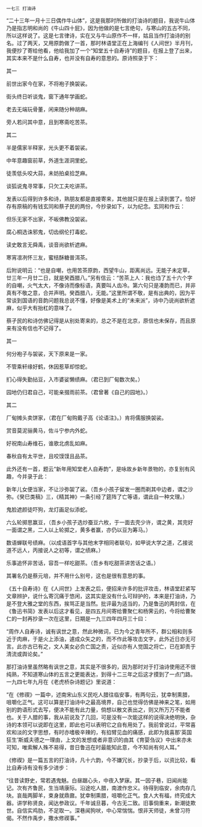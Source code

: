     一七三 打油诗 

   “二十三年一月十三日偶作牛山体”，这是我那时所做的打油诗的题目，我说牛山体乃是指志明和尚的《牛山四十屁》，因为他做的是七言绝句，与寒山的五古不同，所以这样说了。这是七言律诗，实在又与牛山原作不一样，姑且当作打油诗的别名。过了两天，又用原韵做了一首，那时林语堂正在上海编刊《人间世》半月刊，我便抄了寄给他看，他给我加了一个“知堂五十自寿诗”的题目，在报上登了出来，其实本来不是什么自寿，也并没有自寿的意思的。原诗照录于下：

   其一

   前世出家今在家，不将袍子换袈裟。

   街头终日听谈鬼，窗下通年学画蛇。

   老去无端玩骨董，闲来随分种胡麻。

   旁人若问其中意，且到寒斋吃苦茶。

   其二

   半是儒家半释家，光头更不着袈裟。

   中年意趣窗前草，外道生涯洞里蛇。

   徒羡低头咬大蒜，未妨拍桌拾芝麻。

   谈狐说鬼寻常事，只欠工夫吃讲茶。

   发表以后得到许多和诗，熟朋友都是直接寄来，其他就只是在报上读到罢了。恰好存有原稿的有钱玄同和蔡孑民的两份，今抄录如下，以为纪念。玄同和作云：

   但乐无家不出家，不皈佛教没袈裟。

   腐心桐选诛邪鬼，切齿纲伦打毒蛇。

   读史敢言无舜禹，谈音尚欲析遮麻。

   寒宵凛冽怀三友，蜜桔酥糖普洱茶。

   后附说明云：“也是自嘲，也用苦茶原韵，西望牛山，距离尚远。无能子未定草，廿三年一月廿二日，就是癸酉腊八。”另有信云：“苦茶上人：我也诌了五十六个字的自嘲，火气太大，不像诗而像标语，真要叫人齿冷。第六句只是凑韵而已，并非真有不敬之意，合并声明。癸酉腊八，无能。”这里所谓不敬，是有出典的，因为平常谈到国语的音韵问题我总说不懂，好像是美术上的“未来派”，诗中乃说尚欲析遮麻，似乎大有抬杠的意味了。

   蔡孑民的和诗仿佛记得是从别处寄来的，总之不是在北京，原信也未保存，而且原来有没有信也不记得了。

   其一

   何分袍子与袈裟，天下原来是一家。

   不管乘轩缘好鹤，休因惹草却惊蛇。

   扪心得失勤拈豆，入市婆娑懒绩麻。（君已到厂甸数次矣。）

   园地仍归君自己，可能亲掇雨前茶。（君曾著《自己的园地》。）

   其二

   厂甸摊头卖饼家，（君在厂甸购戴子高《论语注》。）肯将儒服换袈裟。

   赏音莫泥骊黄马，佐斗宁参内外蛇。

   好祝南山寿维石，谁歌北虏乱如麻。

   春秋自有太平世，且咬馍馍且品茶。

   此外还有一首，题云“新年用知堂老人自寿韵”，是咏故乡新年景物的，亦复别有风趣，今并录于此：

   新年儿女便当家，不让沙弥袈了裟。（吾乡小孩子留发一圈而剃其中边者，谓之沙弥。《癸巳类稿》三，《精其神》一条引经了筵阵了亡等语，谓此自一种文理。）

   鬼脸遮颜徒吓狗，龙灯画足似添蛇。

   六么轮掷思赢豆，（吾乡小孩子选炒蚕豆六枚，于一面去壳少许，谓之黄，其完好一面谓之黑，二人以上轮掷之，黄多者赢，亦仍以豆为筹马。）

   数语蝉联号绩麻。（以成语首字与其他末字相同者联句，如甲说大学之道，乙接说道不远人，丙接说人之初等，谓之绩麻。）

   乐事追怀非苦话，容吾一样吃甜茶。（吾乡有吃甜茶讲苦话之语。）

   其署名仍是蔡元培，并不用什么别号，这也是很有意思的事。

   《五十自寿诗》在《人间世》上发表之后，便招来许多的批评攻击，林语堂赶紧写文章辨护，说什么寄沉痛于悠闲，这其实是没有什么可辩护的，本来是打油诗，乃是不登大雅之堂的东西，挨骂正是当然。批评最为适当的，乃是鲁迅的两封信，在《鲁迅书简》发表以后这才看见，是四五月间寄给曹聚仁和杨霁云的，今将给曹聚仁的一封再抄录一次在这里，日期是一九三四年四月三十曰：

   “周作人自寿诗，诚有讽世之意，然此种微词，已为今之青年所不，群公相和则多近于肉麻，于是火上添油，遽成众矢之的，而不作此等攻击文字，此外近日亦无可言。此亦古已有之，文人美女必负亡国之责，近似亦有人觉国之将亡，已在卸责于清流或舆论矣。”

   那打油诗里虽然略有讽世之意，其实是不很多的，因为那时对于打油诗使用还不很纯熟，不知道寒山体的五言之更能表达，到得十二三年之后这才摸到了一点门路。一九四七年九月在《老虎桥杂诗题记》里说道：

   “在《修禊》一篇中，述南宋山东义民吃人腊往临安事，有两句云，犹幸制熏腊，咀嚼化正气。这可以算是打油诗中之最高境界，自己也觉得仿佛是神来之笔，如用别的韵语形式去写，便决不能有此力量，倘想以散文表出之，则又所万万不能者也。关于人腊的事，我从前说及了几回，可是没有一次能这样的说得决绝明快，杂诗的本领可以说即在这里，即此也可以表明它之自有用处了。我前曾说过，平常喜欢和淡的文字思想，有时亦嗜极辛辣的，有掐臂见血的痛感，此即为我喜那‘英国狂生’斯威夫德之一理由，上文的发想或者非意识的由其《育婴刍议》中出来亦未可知，唯索解人殊不易得，昔日鲁迅在时最能知此意，今不知尚有何人耳。”

   《修禊》是一篇五言的打油诗，凡十六韵，今不嫌冗长，抄录于后，以资比较，看比自寿诗有没有多少进步：

   “往昔读野史，常若遇鬼魅。白昼踞心头，中夜入梦寐。其一因子巷，旧闻尚能记。次有齐鲁民，生当靖康际。沿途吃人腊，南渡作忠义。待得到临安，余肉存几块。哀哉两脚羊，束身就鼎鼐。犹幸制熏腊，咀嚼化正气。食人大有福，终究成大器。讲学称贤良，闻达参政议。千年诚旦暮，今古无二致。旧事倘重来，新潮徒欺世。自信实鸡肋，不足取一。深巷闻狗吠，中心常惴惴。恨非天师徒，未曾习符偈。不然作禹步，撒水修禊事。”


